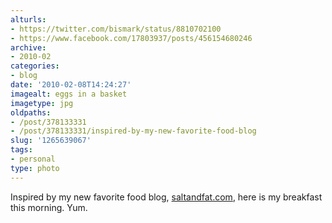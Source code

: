 ```yaml
---
alturls:
- https://twitter.com/bismark/status/8810702100
- https://www.facebook.com/17803937/posts/456154680246
archive:
- 2010-02
categories:
- blog
date: '2010-02-08T14:24:27'
imagealt: eggs in a basket
imagetype: jpg
oldpaths:
- /post/378133331
- /post/378133331/inspired-by-my-new-favorite-food-blog
slug: '1265639067'
tags:
- personal
type: photo
---
```


Inspired by my new favorite food blog, [saltandfat.com][1], here is my
breakfast this morning. Yum.

[1]: http://saltandfat.com/post/374443122/eggs-in-a-basket
